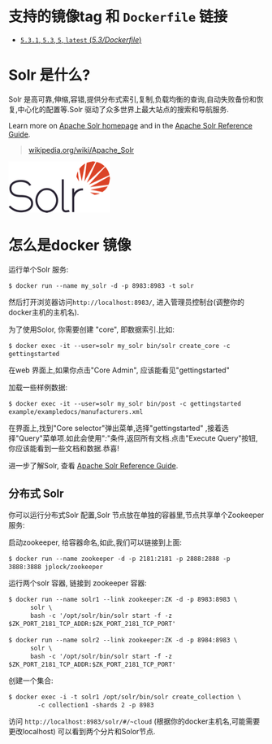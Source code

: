 # 支持的镜像tag 和 `Dockerfile` 链接

-	[`5.3.1`, `5.3`, `5`, `latest` (*5.3/Dockerfile*)](https://github.com/docker-solr/docker-solr/blob/d722c55dd320a812e278a23c60a5d5616515df0b/5.3/Dockerfile)

# Solr 是什么?

Solr 是高可靠,伸缩,容错,提供分布式索引,复制,负载均衡的查询,自动失败备份和恢复,中心化的配置等.Solr 驱动了众多世界上最大站点的搜索和导航服务.

Learn more on [Apache Solr homepage](http://lucene.apache.org/solr/) and in the [Apache Solr Reference Guide](https://www.apache.org/dyn/closer.cgi/lucene/solr/ref-guide/).

> [wikipedia.org/wiki/Apache_Solr](https://en.wikipedia.org/wiki/Apache_Solr)

![logo](https://raw.githubusercontent.com/docker-library/docs/master/solr/logo.png)

# 怎么是docker 镜像

运行单个Solr 服务:

```console
$ docker run --name my_solr -d -p 8983:8983 -t solr
```

然后打开浏览器访问`http://localhost:8983/`, 进入管理员控制台(调整你的docker主机的主机名).

为了使用Solor, 你需要创建 "core", 即数据索引.比如:

```console
$ docker exec -it --user=solr my_solr bin/solr create_core -c gettingstarted
```

在web 界面上,如果你点击"Core Admin", 应该能看见"gettingstarted"

加载一些样例数据:

```console
$ docker exec -it --user=solr my_solr bin/post -c gettingstarted example/exampledocs/manufacturers.xml
```
在界面上,找到"Core selector"弹出菜单,选择"gettingstarted" ,接着选择"Query"菜单项.如此会使用"*:*"条件,返回所有文档.点击"Execute Query"按钮,你应该能看到一些文档和数据.恭喜!

进一步了解Solr, 查看 [Apache Solr Reference Guide](https://cwiki.apache.org/confluence/display/solr/Apache+Solr+Reference+Guide).

## 分布式 Solr

你可以运行分布式Solr 配置,Solr 节点放在单独的容器里,节点共享单个Zookeeper 服务:

启动zookeeper, 给容器命名,如此,我们可以链接到上面:

```console
$ docker run --name zookeeper -d -p 2181:2181 -p 2888:2888 -p 3888:3888 jplock/zookeeper
```

运行两个solr 容器, 链接到 zookeeper 容器:

```console
$ docker run --name solr1 --link zookeeper:ZK -d -p 8983:8983 \
      solr \
      bash -c '/opt/solr/bin/solr start -f -z $ZK_PORT_2181_TCP_ADDR:$ZK_PORT_2181_TCP_PORT'

$ docker run --name solr2 --link zookeeper:ZK -d -p 8984:8983 \
      solr \
      bash -c '/opt/solr/bin/solr start -f -z $ZK_PORT_2181_TCP_ADDR:$ZK_PORT_2181_TCP_PORT'
```

创建一个集合:

```console
$ docker exec -i -t solr1 /opt/solr/bin/solr create_collection \
        -c collection1 -shards 2 -p 8983
```

访问 `http://localhost:8983/solr/#/~cloud` (根据你的docker主机名,可能需要更改localhost) 可以看到两个分片和Solor节点.


